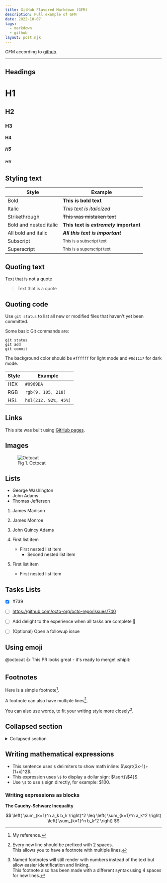 ```yaml
---
title: GitHub Flavored Markdown (GFM)
description: Full example of GFM
date: 2022-10-07
tags:
  - markdown
  - github
layout: post.njk
---
```


GFM according to [github](https://docs.github.com/en/get-started/writing-on-github/getting-started-with-writing-and-formatting-on-github/basic-writing-and-formatting-syntax#headings).

<hr>

## Headings

# H1

## H2

### H3

#### H4

##### H5

###### H6

## Styling text

| Style                  | Example                                |
| ---------------------- | -------------------------------------- |
| Bold                   | **This is bold text**                  |
| Italic                 | _This text is italicized_              |
| Strikethrough          | ~~This was mistaken text~~             |
| Bold and nested italic | **This text is _extremely_ important** |
| All bold and italic    | **_All this text is important_**       |
| Subscript              | <sub>This is a subscript text</sub>    |
| Superscript            | <sup>This is a superscript text</sup>  |

## Quoting text

Text that is not a quote

> Text that is a quote

## Quoting code

Use `git status` to list all new or modified files that haven't yet been committed.

Some basic Git commands are:

```
git status
git add
git commit
```

The background color should be `#ffffff` for light mode and `#0d1117` for dark mode.

| Style | Example              |
| ----- | -------------------- |
| HEX   | `#0969DA`            |
| RGB   | `rgb(9, 105, 218)`   |
| HSL   | `hsl(212, 92%, 45%)` |

## Links

This site was built using [GitHub pages](https://pages.github.com/).

## Images

<figure>
  <img src="https://myoctocat.com/assets/images/base-octocat.svg" alt="Octocat">
  <figcaption>Fig 1. Octocat</figcaption>
</figure>

## Lists

- George Washington
- John Adams
- Thomas Jefferson

1. James Madison
2. James Monroe
3. John Quincy Adams

4. First list item

   - First nested list item
     - Second nested list item

5. First list item
   - First nested list item

## Tasks Lists

- [x] #739
- [ ] https://github.com/octo-org/octo-repo/issues/740
- [ ] Add delight to the experience when all tasks are complete :tada:

- [ ] \(Optional) Open a followup issue

## Using emoji

@octocat :+1: This PR looks great - it's ready to merge! :shipit:

## Footnotes

Here is a simple footnote[^1].

A footnote can also have multiple lines[^2].

You can also use words, to fit your writing style more closely[^note].

[^1]: My reference.
[^2]:
    Every new line should be prefixed with 2 spaces.  
    This allows you to have a footnote with multiple lines.

[^note]:
    Named footnotes will still render with numbers instead of the text but allow easier identification and linking.  
    This footnote also has been made with a different syntax using 4 spaces for new lines.

## Collapsed section

<details>
<summary>Collapsed section</summary>
<p>

```ruby
  puts "Hello World"
```

</p>
</details>

## Writing mathematical expressions

- This sentence uses `$` delimiters to show math inline: $\sqrt{3x-1}+(1+x)^2$.
- This expression uses `\$` to display a dollar sign: $\sqrt{\$4}$.
- Use `\$` to use `$` sign directly, for example: \$100.

### Writing expressions as blocks

**The Cauchy-Schwarz Inequality**

$$
\left( \sum_{k=1}^n a_k b_k \right)^2 \leq \left( \sum_{k=1}^n a_k^2 \right) \left( \sum_{k=1}^n b_k^2 \right)
$$
